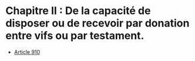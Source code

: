 # Chapitre II : De la capacité de disposer ou de recevoir par donation entre vifs ou par testament.

- [Article 910](article-910.md)
